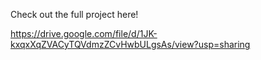 Check out the full project here!

https://drive.google.com/file/d/1JK-kxqxXqZVACyTQVdmzZCvHwbULgsAs/view?usp=sharing
